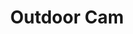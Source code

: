 ---
date_added: 2023-08-20
vendor: Eve
title: Outdoor Cam
category: camera
zigbeemodel: ['20ECA8101']
compatible: [wifi]
mlink: https://www.evehome.com/en/eve-outdoor-cam
---